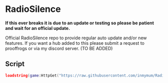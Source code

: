 # RadioSilence
**If this ever breaks it is due to an update or testing so please be patient and wait for an official update.**
  
Official RadioSilence repo to provide regular auto update and/or new features. 
If you want a hub added to this please submit a request to prooffrogs or via my discord server. (TO BE ADDED) 

Script
-
```lua
loadstring(game:HttpGet("https://raw.githubusercontent.com/inmymum/RadioSilence/main/loader.lua"))()

